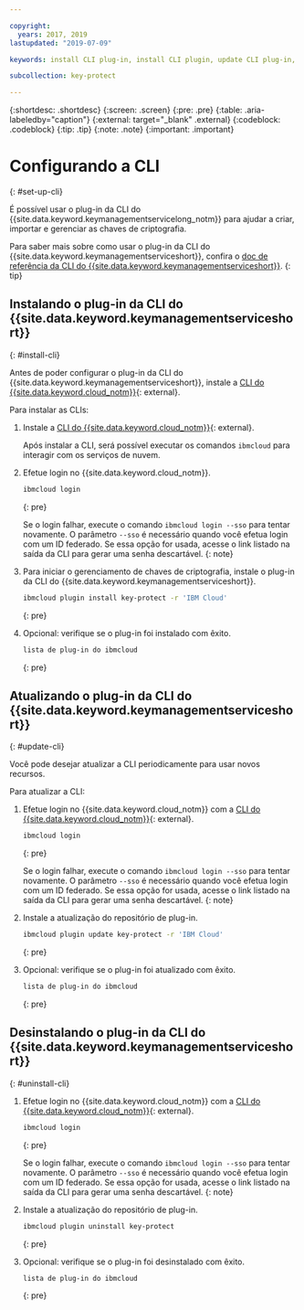 ```yaml
---

copyright:
  years: 2017, 2019
lastupdated: "2019-07-09"

keywords: install CLI plug-in, install CLI plugin, update CLI plug-in, update CLI plugin, uninstall CLI plug-in, uninstall CLI plugin, Key Protect CLI plug-in, Key Protect CLI plugin, KMS plug-in, KMS plugin

subcollection: key-protect

---
```


{:shortdesc: .shortdesc}
{:screen: .screen}
{:pre: .pre}
{:table: .aria-labeledby="caption"}
{:external: target="_blank" .external}
{:codeblock: .codeblock}
{:tip: .tip}
{:note: .note}
{:important: .important}

# Configurando a CLI
{: #set-up-cli}

É possível usar o plug-in da CLI do {{site.data.keyword.keymanagementservicelong_notm}} para ajudar a criar, importar e gerenciar as chaves de criptografia.

Para saber mais sobre como usar o plug-in da CLI do {{site.data.keyword.keymanagementserviceshort}}, confira o [doc de referência da CLI do {{site.data.keyword.keymanagementserviceshort}}](/docs/services/key-protect?topic=key-protect-cli-reference).
{: tip}

## Instalando o plug-in da CLI do {{site.data.keyword.keymanagementserviceshort}}
{: #install-cli}

Antes de poder configurar o plug-in da CLI do {{site.data.keyword.keymanagementserviceshort}}, instale a [CLI do {{site.data.keyword.cloud_notm}}](/docs/cli?topic=cloud-cli-getting-started){: external}. 

Para instalar as CLIs:

1. Instale a [CLI do {{site.data.keyword.cloud_notm}}](/docs/cli?topic=cloud-cli-getting-started){: external}.

    Após instalar a CLI, será possível executar os comandos `ibmcloud` para interagir com os serviços de nuvem.

2. Efetue login no {{site.data.keyword.cloud_notm}}.

    ```sh
    ibmcloud login 
    ```
    {: pre}

    Se o login falhar, execute o comando `ibmcloud login --sso` para tentar novamente. O parâmetro `--sso` é necessário quando você efetua login com um ID federado. Se essa opção for usada, acesse o link listado na saída da CLI para gerar uma senha descartável.
    {: note}

3. Para iniciar o gerenciamento de chaves de criptografia, instale o plug-in da CLI do {{site.data.keyword.keymanagementserviceshort}}.

    ```sh
    ibmcloud plugin install key-protect -r 'IBM Cloud'
    ```
    {: pre}

4. Opcional: verifique se o plug-in foi instalado com êxito.

    ```sh
    lista de plug-in do ibmcloud
    ```
    {: pre}

## Atualizando o plug-in da CLI do {{site.data.keyword.keymanagementserviceshort}}
{: #update-cli}

Você pode desejar atualizar a CLI periodicamente para usar novos recursos.

Para atualizar a CLI:

1. Efetue login no {{site.data.keyword.cloud_notm}} com a [CLI do {{site.data.keyword.cloud_notm}}](/docs/cli?topic=cloud-cli-getting-started){: external}.

    ```sh
    ibmcloud login 
    ```
    {: pre}

    Se o login falhar, execute o comando `ibmcloud login --sso` para tentar novamente. O parâmetro `--sso` é necessário quando você efetua login com um ID federado. Se essa opção for usada, acesse o link listado na saída da CLI para gerar uma senha descartável.
    {: note}

2. Instale a atualização do repositório de plug-in.

    ```sh
    ibmcloud plugin update key-protect -r 'IBM Cloud'
    ```
    {: pre}

3. Opcional: verifique se o plug-in foi atualizado com êxito.

    ```sh
    lista de plug-in do ibmcloud
    ```
    {: pre}

## Desinstalando o plug-in da CLI do {{site.data.keyword.keymanagementserviceshort}}
{: #uninstall-cli}

1. Efetue login no {{site.data.keyword.cloud_notm}} com a [CLI do {{site.data.keyword.cloud_notm}}](/docs/cli?topic=cloud-cli-getting-started){: external}.

    ```sh
    ibmcloud login 
    ```
    {: pre}

    Se o login falhar, execute o comando `ibmcloud login --sso` para tentar novamente. O parâmetro `--sso` é necessário quando você efetua login com um ID federado. Se essa opção for usada, acesse o link listado na saída da CLI para gerar uma senha descartável.
    {: note}

2. Instale a atualização do repositório de plug-in.

    ```sh
    ibmcloud plugin uninstall key-protect
    ```
    {: pre}

3. Opcional: verifique se o plug-in foi desinstalado com êxito.

    ```sh
    lista de plug-in do ibmcloud
    ```
    {: pre}
